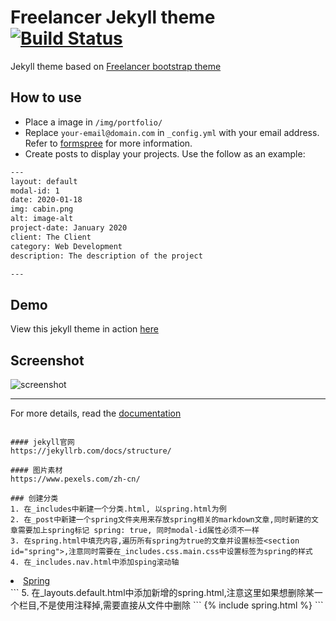 Freelancer Jekyll theme  [![Build Status](https://api.travis-ci.org/jeromelachaud/freelancer-theme.svg?branch=master)](https://travis-ci.org/jeromelachaud/freelancer-theme/) 
=========================

Jekyll theme based on [Freelancer bootstrap theme ](http://startbootstrap.com/template-overviews/freelancer/)

## How to use
 - Place a image in `/img/portfolio/`
 - Replace `your-email@domain.com` in `_config.yml` with your email address. Refer to [formspree](http://formspree.io/) for more information.
 - Create posts to display your projects. Use the follow as an example:
```txt
---
layout: default
modal-id: 1
date: 2020-01-18
img: cabin.png
alt: image-alt
project-date: January 2020
client: The Client
category: Web Development
description: The description of the project

---
```

## Demo
View this jekyll theme in action [here](https://jeromelachaud.com/freelancer-theme)

## Screenshot
![screenshot](https://raw.githubusercontent.com/jeromelachaud/freelancer-theme/master/screenshot.png)

---------
For more details, read the [documentation](http://jekyllrb.com/)
```

#### jekyll官网
https://jekyllrb.com/docs/structure/

#### 图片素材
https://www.pexels.com/zh-cn/

### 创建分类
1. 在_includes中新建一个分类.html, 以spring.html为例
2. 在_post中新建一个spring文件夹用来存放spring相关的markdown文章,同时新建的文章需要加上spring标记 spring: true, 同时modal-id属性必须不一样
3. 在spring.html中填充内容,遍历所有spring为true的文章并设置标签<section id="spring">,注意同时需要在_includes.css.main.css中设置标签为spring的样式
4. 在_includes.nav.html中添加sping滚动轴
```
<li class="page-scroll">
    <a href="#spring">Spring</a>
</li>
```
5. 在_layouts.default.html中添加新增的spring.html,注意这里如果想删除某一个栏目,不是使用注释掉,需要直接从文件中删除
```
    {% include spring.html %}
```
